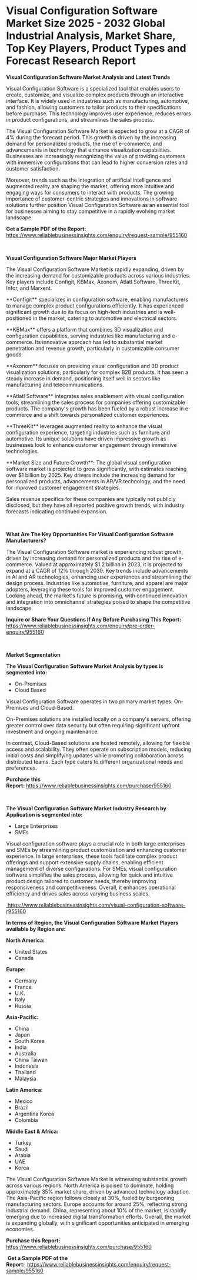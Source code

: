 <p><h1>Visual Configuration Software Market Size 2025 - 2032 Global Industrial Analysis, Market Share, Top Key Players, Product Types and Forecast Research Report</h1></p><p><strong>Visual Configuration Software Market Analysis and Latest Trends</strong></p>
<p><p>Visual Configuration Software is a specialized tool that enables users to create, customize, and visualize complex products through an interactive interface. It is widely used in industries such as manufacturing, automotive, and fashion, allowing customers to tailor products to their specifications before purchase. This technology improves user experience, reduces errors in product configurations, and streamlines the sales process.</p><p>The Visual Configuration Software Market is expected to grow at a CAGR of 4% during the forecast period. This growth is driven by the increasing demand for personalized products, the rise of e-commerce, and advancements in technology that enhance visualization capabilities. Businesses are increasingly recognizing the value of providing customers with immersive configurations that can lead to higher conversion rates and customer satisfaction. </p><p>Moreover, trends such as the integration of artificial intelligence and augmented reality are shaping the market, offering more intuitive and engaging ways for consumers to interact with products. The growing importance of customer-centric strategies and innovations in software solutions further position Visual Configuration Software as an essential tool for businesses aiming to stay competitive in a rapidly evolving market landscape.</p></p>
<p><strong>Get a Sample PDF of the Report:&nbsp;</strong> <a href="https://www.reliablebusinessinsights.com/enquiry/request-sample/955160?utm_campaign=116&utm_medium=2&utm_source=Github&utm_content=ia&utm_term=16042025&utm_id=visual-configuration-software">https://www.reliablebusinessinsights.com/enquiry/request-sample/955160</a></p>
<p>&nbsp;</p>
<p><strong>Visual Configuration Software Major Market Players</strong></p>
<p><p>The Visual Configuration Software Market is rapidly expanding, driven by the increasing demand for customizable products across various industries. Key players include Configit, KBMax, Axonom, Atlatl Software, ThreeKit, Infor, and Marxent. </p><p>**Configit** specializes in configuration software, enabling manufacturers to manage complex product configurations efficiently. It has experienced significant growth due to its focus on high-tech industries and is well-positioned in the market, catering to automotive and electrical sectors. </p><p>**KBMax** offers a platform that combines 3D visualization and configuration capabilities, serving industries like manufacturing and e-commerce. Its innovative approach has led to substantial market penetration and revenue growth, particularly in customizable consumer goods. </p><p>**Axonom** focuses on providing visual configuration and 3D product visualization solutions, particularly for complex B2B products. It has seen a steady increase in demand, positioning itself well in sectors like manufacturing and telecommunications.</p><p>**Atlatl Software** integrates sales enablement with visual configuration tools, streamlining the sales process for companies offering customizable products. The company's growth has been fueled by a robust increase in e-commerce and a shift towards personalized customer experiences.</p><p>**ThreeKit** leverages augmented reality to enhance the visual configuration experience, targeting industries such as furniture and automotive. Its unique solutions have driven impressive growth as businesses look to enhance customer engagement through immersive technologies.</p><p>**Market Size and Future Growth**: The global visual configuration software market is projected to grow significantly, with estimates reaching over $1 billion by 2025. Key drivers include the increasing demand for personalized products, advancements in AR/VR technology, and the need for improved customer engagement strategies. </p><p>Sales revenue specifics for these companies are typically not publicly disclosed, but they have all reported positive growth trends, with industry forecasts indicating continued expansion.</p></p>
<p>&nbsp;</p>
<p><strong>What Are The Key Opportunities For Visual Configuration Software Manufacturers?</strong></p>
<p><p>The Visual Configuration Software market is experiencing robust growth, driven by increasing demand for personalized products and the rise of e-commerce. Valued at approximately $1.2 billion in 2023, it is projected to expand at a CAGR of 12% through 2030. Key trends include advancements in AI and AR technologies, enhancing user experiences and streamlining the design process. Industries like automotive, furniture, and apparel are major adopters, leveraging these tools for improved customer engagement. Looking ahead, the market's future is promising, with continued innovation and integration into omnichannel strategies poised to shape the competitive landscape.</p></p>
<p><strong>Inquire or Share Your Questions If Any Before Purchasing This Report:</strong> <a href="https://www.reliablebusinessinsights.com/enquiry/pre-order-enquiry/955160?utm_campaign=116&utm_medium=2&utm_source=Github&utm_content=ia&utm_term=16042025&utm_id=visual-configuration-software">https://www.reliablebusinessinsights.com/enquiry/pre-order-enquiry/955160</a></p>
<p>&nbsp;</p>
<p><strong>Market Segmentation</strong></p>
<p><strong>The Visual Configuration Software Market Analysis by types is segmented into:</strong></p>
<p><ul><li>On-Premises</li><li>Cloud Based</li></ul></p>
<p><p>Visual Configuration Software operates in two primary market types: On-Premises and Cloud-Based. </p><p>On-Premises solutions are installed locally on a company's servers, offering greater control over data security but often requiring significant upfront investment and ongoing maintenance. </p><p>In contrast, Cloud-Based solutions are hosted remotely, allowing for flexible access and scalability. They often operate on subscription models, reducing initial costs and simplifying updates while promoting collaboration across distributed teams. Each type caters to different organizational needs and preferences.</p></p>
<p><strong>Purchase this Report:&nbsp;</strong><a href="https://www.reliablebusinessinsights.com/purchase/955160?utm_campaign=116&utm_medium=2&utm_source=Github&utm_content=ia&utm_term=16042025&utm_id=visual-configuration-software">https://www.reliablebusinessinsights.com/purchase/955160</a></p>
<p>&nbsp;</p>
<p><strong>The Visual Configuration Software Market Industry Research by Application is segmented into:</strong></p>
<p><ul><li>Large Enterprises</li><li>SMEs</li></ul></p>
<p><p>Visual configuration software plays a crucial role in both large enterprises and SMEs by streamlining product customization and enhancing customer experience. In large enterprises, these tools facilitate complex product offerings and support extensive supply chains, enabling efficient management of diverse configurations. For SMEs, visual configuration software simplifies the sales process, allowing for quick and intuitive product design tailored to customer needs, thereby improving responsiveness and competitiveness. Overall, it enhances operational efficiency and drives sales across varying business scales.</p></p>
<p><a href="https://www.reliablebusinessinsights.com/visual-configuration-software-r955160?utm_campaign=116&utm_medium=2&utm_source=Github&utm_content=ia&utm_term=16042025&utm_id=visual-configuration-software">&nbsp;https://www.reliablebusinessinsights.com/visual-configuration-software-r955160</a></p>
<p><strong>In terms of Region, the Visual Configuration Software Market Players available by Region are:</strong></p>
<p>
    <p> <strong> North America: </strong>
        <ul>
            <li>United States</li>
            <li>Canada</li>
        </ul>
        </p> 
    <p> <strong> Europe: </strong>
        <ul>
            <li>Germany</li>
            <li>France</li>
            <li>U.K.</li>
            <li>Italy</li>
            <li>Russia</li>
        </ul>
        </p> 
    <p> <strong> Asia-Pacific: </strong>
        <ul>
            <li>China</li>
            <li>Japan</li>
            <li>South Korea</li>
            <li>India</li>
            <li>Australia</li>
            <li>China Taiwan</li>
            <li>Indonesia</li>
            <li>Thailand</li>
            <li>Malaysia</li>
        </ul>
        </p> 
    <p> <strong> Latin America: </strong>
        <ul>
            <li>Mexico</li>
            <li>Brazil</li>
            <li>Argentina Korea</li>
            <li>Colombia</li>
        </ul>
        </p> 
    <p> <strong> Middle East & Africa: </strong>
        <ul>
            <li>Turkey</li>
            <li>Saudi</li>
            <li>Arabia</li>
            <li>UAE</li>
            <li>Korea</li>
        </ul>
    </p>
    </p>
<p><p>The Visual Configuration Software Market is witnessing substantial growth across various regions. North America is poised to dominate, holding approximately 35% market share, driven by advanced technology adoption. The Asia-Pacific region follows closely at 30%, fueled by burgeoning manufacturing sectors. Europe accounts for around 25%, reflecting strong industrial demand. China, representing about 10% of the market, is rapidly emerging due to increased digital transformation efforts. Overall, the market is expanding globally, with significant opportunities anticipated in emerging economies.</p></p>
<p><strong>Purchase this Report: </strong><a href="https://www.reliablebusinessinsights.com/purchase/955160?utm_campaign=116&utm_medium=2&utm_source=Github&utm_content=ia&utm_term=16042025&utm_id=visual-configuration-software">https://www.reliablebusinessinsights.com/purchase/955160</a></p>
<p>&nbsp;<strong>Get a Sample PDF of the Report:&nbsp;&nbsp;</strong><a href="https://www.reliablebusinessinsights.com/enquiry/request-sample/955160?utm_campaign=116&utm_medium=2&utm_source=Github&utm_content=ia&utm_term=16042025&utm_id=visual-configuration-software">https://www.reliablebusinessinsights.com/enquiry/request-sample/955160</a></p>
<p><strong></strong></p>
<p><p></p><p></p><p></p></p>